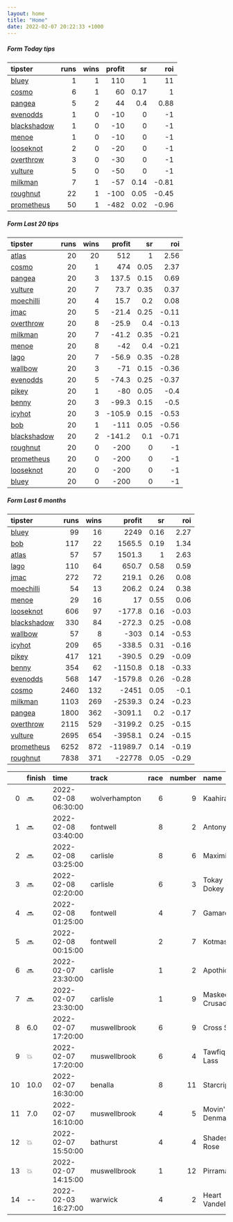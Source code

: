 ```yaml
---   
layout: home  
title: "Home"   
date: 2022-02-07 20:22:33 +1000  
---   
```



##### Form Today tips   

| tipster                                                         |   runs |   wins |   profit |   sr |   roi |
|:----------------------------------------------------------------|-------:|-------:|---------:|-----:|------:|
| [bluey](https://mrwayneo.github.io/tips/bluey.html)             |      1 |      1 |      110 | 1    | 11    |
| [cosmo](https://mrwayneo.github.io/tips/cosmo.html)             |      6 |      1 |       60 | 0.17 |  1    |
| [pangea](https://mrwayneo.github.io/tips/pangea.html)           |      5 |      2 |       44 | 0.4  |  0.88 |
| [evenodds](https://mrwayneo.github.io/tips/evenodds.html)       |      1 |      0 |      -10 | 0    | -1    |
| [blackshadow](https://mrwayneo.github.io/tips/blackshadow.html) |      1 |      0 |      -10 | 0    | -1    |
| [menoe](https://mrwayneo.github.io/tips/menoe.html)             |      1 |      0 |      -10 | 0    | -1    |
| [looseknot](https://mrwayneo.github.io/tips/looseknot.html)     |      2 |      0 |      -20 | 0    | -1    |
| [overthrow](https://mrwayneo.github.io/tips/overthrow.html)     |      3 |      0 |      -30 | 0    | -1    |
| [vulture](https://mrwayneo.github.io/tips/vulture.html)         |      5 |      0 |      -50 | 0    | -1    |
| [milkman](https://mrwayneo.github.io/tips/milkman.html)         |      7 |      1 |      -57 | 0.14 | -0.81 |
| [roughnut](https://mrwayneo.github.io/tips/roughnut.html)       |     22 |      1 |     -100 | 0.05 | -0.45 |
| [prometheus](https://mrwayneo.github.io/tips/prometheus.html)   |     50 |      1 |     -482 | 0.02 | -0.96 |

##### Form Last 20 tips   

| tipster                                                         |   runs |   wins |   profit |   sr |   roi |
|:----------------------------------------------------------------|-------:|-------:|---------:|-----:|------:|
| [atlas](https://mrwayneo.github.io/tips/atlas.html)             |     20 |     20 |    512   | 1    |  2.56 |
| [cosmo](https://mrwayneo.github.io/tips/cosmo.html)             |     20 |      1 |    474   | 0.05 |  2.37 |
| [pangea](https://mrwayneo.github.io/tips/pangea.html)           |     20 |      3 |    137.5 | 0.15 |  0.69 |
| [vulture](https://mrwayneo.github.io/tips/vulture.html)         |     20 |      7 |     73.7 | 0.35 |  0.37 |
| [moechilli](https://mrwayneo.github.io/tips/moechilli.html)     |     20 |      4 |     15.7 | 0.2  |  0.08 |
| [jmac](https://mrwayneo.github.io/tips/jmac.html)               |     20 |      5 |    -21.4 | 0.25 | -0.11 |
| [overthrow](https://mrwayneo.github.io/tips/overthrow.html)     |     20 |      8 |    -25.9 | 0.4  | -0.13 |
| [milkman](https://mrwayneo.github.io/tips/milkman.html)         |     20 |      7 |    -41.2 | 0.35 | -0.21 |
| [menoe](https://mrwayneo.github.io/tips/menoe.html)             |     20 |      8 |    -42   | 0.4  | -0.21 |
| [lago](https://mrwayneo.github.io/tips/lago.html)               |     20 |      7 |    -56.9 | 0.35 | -0.28 |
| [wallbow](https://mrwayneo.github.io/tips/wallbow.html)         |     20 |      3 |    -71   | 0.15 | -0.36 |
| [evenodds](https://mrwayneo.github.io/tips/evenodds.html)       |     20 |      5 |    -74.3 | 0.25 | -0.37 |
| [pikey](https://mrwayneo.github.io/tips/pikey.html)             |     20 |      1 |    -80   | 0.05 | -0.4  |
| [benny](https://mrwayneo.github.io/tips/benny.html)             |     20 |      3 |    -99.3 | 0.15 | -0.5  |
| [icyhot](https://mrwayneo.github.io/tips/icyhot.html)           |     20 |      3 |   -105.9 | 0.15 | -0.53 |
| [bob](https://mrwayneo.github.io/tips/bob.html)                 |     20 |      1 |   -111   | 0.05 | -0.56 |
| [blackshadow](https://mrwayneo.github.io/tips/blackshadow.html) |     20 |      2 |   -141.2 | 0.1  | -0.71 |
| [roughnut](https://mrwayneo.github.io/tips/roughnut.html)       |     20 |      0 |   -200   | 0    | -1    |
| [prometheus](https://mrwayneo.github.io/tips/prometheus.html)   |     20 |      0 |   -200   | 0    | -1    |
| [looseknot](https://mrwayneo.github.io/tips/looseknot.html)     |     20 |      0 |   -200   | 0    | -1    |
| [bluey](https://mrwayneo.github.io/tips/bluey.html)             |     20 |      0 |   -200   | 0    | -1    |

##### Form Last 6 months   

| tipster                                                         |   runs |   wins |   profit |   sr |   roi |
|:----------------------------------------------------------------|-------:|-------:|---------:|-----:|------:|
| [bluey](https://mrwayneo.github.io/tips/bluey.html)             |     99 |     16 |   2249   | 0.16 |  2.27 |
| [bob](https://mrwayneo.github.io/tips/bob.html)                 |    117 |     22 |   1565.5 | 0.19 |  1.34 |
| [atlas](https://mrwayneo.github.io/tips/atlas.html)             |     57 |     57 |   1501.3 | 1    |  2.63 |
| [lago](https://mrwayneo.github.io/tips/lago.html)               |    110 |     64 |    650.7 | 0.58 |  0.59 |
| [jmac](https://mrwayneo.github.io/tips/jmac.html)               |    272 |     72 |    219.1 | 0.26 |  0.08 |
| [moechilli](https://mrwayneo.github.io/tips/moechilli.html)     |     54 |     13 |    206.2 | 0.24 |  0.38 |
| [menoe](https://mrwayneo.github.io/tips/menoe.html)             |     29 |     16 |     17   | 0.55 |  0.06 |
| [looseknot](https://mrwayneo.github.io/tips/looseknot.html)     |    606 |     97 |   -177.8 | 0.16 | -0.03 |
| [blackshadow](https://mrwayneo.github.io/tips/blackshadow.html) |    330 |     84 |   -272.3 | 0.25 | -0.08 |
| [wallbow](https://mrwayneo.github.io/tips/wallbow.html)         |     57 |      8 |   -303   | 0.14 | -0.53 |
| [icyhot](https://mrwayneo.github.io/tips/icyhot.html)           |    209 |     65 |   -338.5 | 0.31 | -0.16 |
| [pikey](https://mrwayneo.github.io/tips/pikey.html)             |    417 |    121 |   -390.5 | 0.29 | -0.09 |
| [benny](https://mrwayneo.github.io/tips/benny.html)             |    354 |     62 |  -1150.8 | 0.18 | -0.33 |
| [evenodds](https://mrwayneo.github.io/tips/evenodds.html)       |    568 |    147 |  -1579.8 | 0.26 | -0.28 |
| [cosmo](https://mrwayneo.github.io/tips/cosmo.html)             |   2460 |    132 |  -2451   | 0.05 | -0.1  |
| [milkman](https://mrwayneo.github.io/tips/milkman.html)         |   1103 |    269 |  -2539.3 | 0.24 | -0.23 |
| [pangea](https://mrwayneo.github.io/tips/pangea.html)           |   1800 |    362 |  -3091.1 | 0.2  | -0.17 |
| [overthrow](https://mrwayneo.github.io/tips/overthrow.html)     |   2115 |    529 |  -3199.2 | 0.25 | -0.15 |
| [vulture](https://mrwayneo.github.io/tips/vulture.html)         |   2695 |    654 |  -3958.1 | 0.24 | -0.15 |
| [prometheus](https://mrwayneo.github.io/tips/prometheus.html)   |   6252 |    872 | -11989.7 | 0.14 | -0.19 |
| [roughnut](https://mrwayneo.github.io/tips/roughnut.html)       |   7838 |    371 | -22778   | 0.05 | -0.29 |

|    | finish   | time                | track         |   race |   number | name            |   odds | tipster          |
|---:|:---------|:--------------------|:--------------|-------:|---------:|:----------------|-------:|:-----------------|
|  0 | :soon:   | 2022-02-08 06:30:00 | wolverhampton |      6 |        9 | Kaahira         |   6.5  | looseknot        |
|  1 | :soon:   | 2022-02-08 03:40:00 | fontwell      |      8 |        2 | Antony          |   5.5  | pangea           |
|  2 | :soon:   | 2022-02-08 03:25:00 | carlisle      |      8 |        6 | Maximilian      |   6.5  | vulture,milkman  |
|  3 | :soon:   | 2022-02-08 02:20:00 | carlisle      |      6 |        3 | Tokay Dokey     |   2.25 | evenodds,milkman |
|  4 | :soon:   | 2022-02-08 01:25:00 | fontwell      |      4 |        7 | Gamaret         |   2.6  | vulture,milkman  |
|  5 | :soon:   | 2022-02-08 00:15:00 | fontwell      |      2 |        7 | Kotmask         |   2.5  | milkman          |
|  6 | :soon:   | 2022-02-07 23:30:00 | carlisle      |      1 |        2 | Apothicaire     |  17    | overthrow        |
|  7 | :soon:   | 2022-02-07 23:30:00 | carlisle      |      1 |        9 | Masked Crusader |   8    | vulture          |
|  8 | 6.0      | 2022-02-07 17:20:00 | muswellbrook  |      6 |        9 | Cross Step      |   4    | vulture,milkman  |
|  9 | :boom:   | 2022-02-07 17:20:00 | muswellbrook  |      6 |        4 | Tawfiq Lass     |   6.5  | pangea           |
| 10 | 10.0     | 2022-02-07 16:30:00 | benalla       |      8 |       11 | Starcrippa      |  26    | looseknot        |
| 11 | 7.0      | 2022-02-07 16:10:00 | muswellbrook  |      4 |        5 | Movin' Denman   |   7.5  | milkman          |
| 12 | :boom:   | 2022-02-07 15:50:00 | bathurst      |      4 |        4 | Shades Of Rose  |   1.6  | pangea,milkman   |
| 13 | :boom:   | 2022-02-07 14:15:00 | muswellbrook  |      1 |       12 | Pirrama         |  12    | cosmo,bluey      |
| 14 | --       | 2022-02-03 16:27:00 | warwick       |      4 |        2 | Heart Vandelay  |   3.2  | pangea,overthrow |